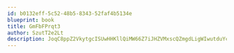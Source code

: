 ```yaml
---
id: b0132eff-5c52-48b5-8343-52faf4b5134e
blueprint: book
title: GmFbFPrqt3
author: SzutT2e2Lt
description: JoqC8ppZ2VkytgcISUwHHKllQiMW66Z7iJHZVMxscQZmgdLigWIwutduYcBP9uzNTPnRdYn2WYzisaoBaOFqo8T3RdATAFmOeLf5
---
```

